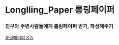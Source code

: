 # Longlling_Paper 롱링페이퍼

### 친구와 주변사람들에게 롤링페이퍼 받기, 작성해주기

[롱링페이퍼 S.A](https://junseoktil.notion.site/16-S-A-0c1308a4bf7e4b8b9cd467d306254bc0)

